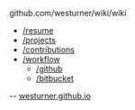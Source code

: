 github.com/westurner/wiki/wiki

- [/resume](https://github.com/westurner/wiki/wiki/resume)
- [/projects](https://github.com/westurner/wiki/wiki/projects)
- [/contributions](https://github.com/westurner/wiki/wiki/contributions)
- [/workflow](https://github.com/westurner/wiki/wiki/workflow)
  - [/github](https://github.com/westurner/wiki/wiki/GitHub)
  - [/bitbucket](https://github.com/westurner/wiki/wiki/BitBucket)

--
[westurner.github.io](https://westurner.github.io/)